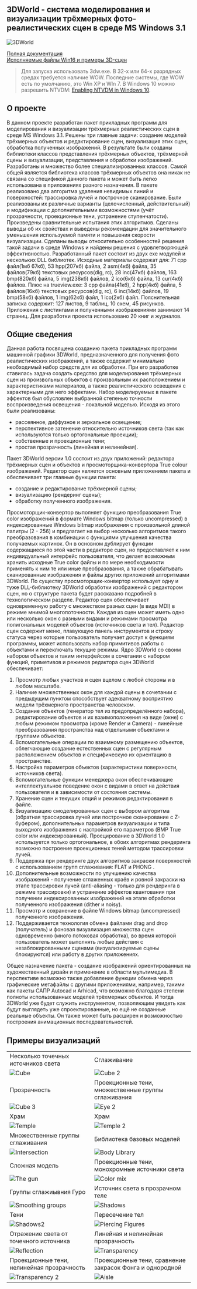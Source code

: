 ## 3DWorld - система моделирования и визуализации трёхмерных фото-реалистических сцен в среде MS Windows 3.1

![3DWorld](./demo-img/3dw_scr.PNG "3DWorld")

[Полная документация](./Doc/MP1.DOC)<br/>
[Исполняемые файлы Win16 и примеры 3D-сцен](https://github.com/alexf2/3DWorld/releases/download/Release1/3DW_exe.zip)
>Для запуска использовать 3dw.exe. В 32-х или 64-х разрядных средах требуется наличие WOW. Последние системы, где WOW есть по умолчанию, это Win XP и WIn 7. В Windows 10 можно разрешить NTVDM: [Enabling NTVDM in Windows 10](https://www.groovypost.com/howto/enable-16-bit-application-support-windows-10/).

## О проекте
В данном проекте разработан пакет прикладных программ для моделирования и визуализации трёхмерных реалистических сцен в среде MS Windows 3.1. Решены три главные задачи: создание моделей трёхмерных объектов и редактирование сцен, визуализация этих сцен, обработка полученных изображений. В результате были созданы библиотеки классов представления трёхмерных объектов, трёхмерной сцены и визуализации, представления и обработки изображений. Разработаны и множество более специализированных классов. Самой общей является библиотека классов трёхмерных объектов она никак не связана со спецификой данного пакета и может быть легко использована в приложениях разного назначения. В пакете реализовано два алгоритма удаления невидимых линий и поверхностей: трассировка лучей и построчное сканирование. Были реализованы их различные варианты (целочисленный, действительный) и модификации с дополнительными возможностями (учёт прозрачности, проекционные тени, устранение ступенчатости). Произведены сравнительные испытания этих алгоритмов. Сделаны выводы об их свойствах и выведены рекомендации для значительного уменьшения используемой памяти и повышения скорости визуализации. Сделаны выводы относительно особенностей решения такой задачи в среде Windows и найдены решения с удовлетворяющей эффективностью. Разработанный пакет состоит из двух exe модулей и нескольких DLL библиотек. Исходные материалы содержат для: 71 cpp файл(1мб 67кб), 53 hpp(207кб) файла, 2 asm(4кб) файла, 35 файлов(79кб) текстовых ресурсов(dlg, rc), 28 inc(47кб) файлов, 163 bmp(820кб) файла, 5 img(238кб) файлов, 2 ico(6кб) файла, 13 cur(4кб) файлов. Плюс на trueview.exe: 3 cpp файла(41кб), 2 hpp(4кб) файла, 5 файлов(16кб) текстовых ресурсов(dlg, rc), 6 inc(14кб) файлов, 19 bmp(58кб) файлов, 1 img(62кб) файл, 1 ico(2кб) файл. Пояснительная записка содержит: 127 листов, 9 таблиц, 10 схем, 45 рисунков. Приложения с листингами и полученными изображениями занимают 14 страниц. Для разработки проекта использовано 20 книг и журналов.

## Общие сведения
Данная работа посвящена созданию пакета прикладных программ машинной графики 3DWorld, предназначенного для получения фото реалистических изображений, а также содержит минимально необходимый набор средств для их обработки. При его разработке ставилась задача создать средство для моделирования трёхмерных сцен из произвольных объектов с произвольным их расположением и характеристиками материалов, а также реалистического освещения с характерными для него эффектами. Набор моделируемых в пакете эффектов был обусловлен выбранной степенью точности воспроизведения освещения - локальной моделью. Исходя из этого были реализованы:

* рассеянное, диффузное и зеркальное освещение;
* перспективное затенение относительно источников света (так как используются только ортогональные проекции);
* собственные и проекционные тени;
* простая прозрачность (линейная и нелинейная).

Пакет 3DWorld версии 1.0  состоит из двух приложений: редактора трёхмерных сцен и объектов и просмоторщика-конвертора True colour изображений. Редактор сцен является основным приложением пакета и обеспечивает три главные функции пакета:

* создание и редактирование трёхмерной сцены;
* визуализацию (рендеринг сцены);
* обработку полученного изображения.

Просмоторщик-конвертор выполняет функцию преобразования True color изображений в формате Windows bitmap (только uncompressed) в индексированные Windows bitmap изображения с произвольной длиной палитры (2 - 256) и предлагает на выбор несколько алгоритмов такого преобразования в комбинации с функциями улучшения качества получаемых картинок. Он в основном дублирует функции содержащиеся по этой части в редакторе сцен, но предоставляет к ним индивидуальный интерфейс пользователя, что делает возможным хранить исходные True color  файлы и по мере необходимости применять к ним те или иные преобразования, а также обрабатывать сканированные изображения и файлы других приложений алгоритмами 3DWorld.  По существу просмоторщик-конвертор использует одну и туже DLL-библиотеку 3DWorld обработки изображений с редактором сцен, но о структуре пакета будет рассказано подробней в технологическом разделе.
Редактор сцен обеспечивает одновременную работу с множеством разных сцен (в виде MDI) в режиме мнимой многопоточности. Каждая из сцен может иметь одно или несколько окон с разными видами и режимами просмотра полигональных моделей объектов (источников света и тел). Редактор сцен содержит меню, плавующую панель инструментов и строку статуса через которые пользователь получает доступ к функциям программы, может использовать набор примитивов работы с объектами и переключать текущие режимы. Ядро 3DWorld со своим набором объектов и таким интерфейсом в сочетании с набором функций, приметивов и режимов редактора сцен 3DWorld обеспечивает:
1. Просмотр любых участков и сцен вцелом с любой стороны и в любом масштабе.
1. Наличие множественных окон для каждой сцены в сочетании с предыдущим пунктом способствует адекватному восприятию модели трёхмерного пространства человеком.
1. Создание объектов (генератор тел из предопределённого набора), редактирование объектов и их взаимоположения на виде (окне) с любым режимом просмотра (кроме Render и Camera) - линейные преобразования пространства над отдельными объектами и группами объектов.
1. Вспомогательные операции по взаимному размещению объектов, облегчающие создание естественных сцен с регулярным расположением объектов и специфическую их ориентацию в пространстве.
1. Настройка параметров объектов (характеристики поверхности, источников света).
1. Вспомогательные функции менеджера окон обеспечивающие интеллектуальное поведение окон с видами в ответ на действия пользователя и в зависимости от состояния системы.
1. Хранение сцен и текущих опций и режимов редактирования в файле.
1. Визуализацию смоделированных сцен с выбором алгоритма (обратная трассировка лучей или построчное сканирование с Z-буфером), дополнительных параметров визуализации и типа выходного изображения с настройкой его параметров (BMP True color или индексированный). Проецирование в 3DWorld 1.0 используется только ортогональное, в обоих алгоритмах рендеринга возможно построение проекционных теней методом трассировки лучей.
1. Поддержка при рендеринге двух алгоритмов закраски поверхностей с использованием групп сглаживания: FLAT  и PHONG .
1. Дополнительные возможности по улучшению качества изображений - получение сглаженных краёв и ровной закраски на этапе трассировки лучей (anti-aliasing - только для рендеринга в режиме трассировки) и устранение эффектов квантования при получении индексированных изображений на этапе обработки полученного изображения (dither и noisy).
1. Просмотр и сохранение в файле Windows bitmap  (uncompressed) полученного изображения.
1. Поддерживается технология обмена файлами drag and drop (получатель) и фоновая визуализация множества сцен одновременно (много потоковая обработка), во время которой пользователь может выполнять любые действия с незаблокированными сценами (визуализируемые сцены блокируются) или работу в других приложениях.

Общее назначение пакета - создание изображений ориентированных на художественный дизайн и применение в области мультимедиа. В перспективе возможно также добавление функции обмена через графические метафайлы с другими приложениями, например, такими как пакеты САПР Autocad и Arhicad, что возможно благодаря степени полноты использованных моделей трёхмерных объектов. И тогда 3DWorld уже будет служить инструментом, позволяющим увидеть как будут выглядеть уже спроектированные, но ещё не созданные реальные объекты. Он также может быть расширен и возможностью построения анимационных последовательностей.

## Примеры визуализаций
<table>
    <tr>
        <td>Несколько точечных источников света</td>
        <td>Сглаживание</td>
    </tr>
    <tr>
        <td><img src="./demo-img/CUB.png" title="Cube"/></td>
        <td><img src="./demo-img/CUB2.png" title="Cube 2"/></td>
    </tr>
    <tr>
        <td>Прозрачность</td>
        <td>Проекционные тени, множественные группы сглаживания</td>
    </tr>
    <tr>
        <td><img src="./demo-img/CUB3.png" title="Cube 3"/></td>
        <td><img src="./demo-img/EYE2.png" title="Eye 2"/></td>
    </tr>
    <tr>
        <td>Храм</td>
        <td>Храм</td>
    </tr>
    <tr>
        <td><img src="./demo-img/H.png" title="Temple"/></td>
        <td><img src="./demo-img/H2.png" title="Temple 2"/></td>
    </tr>
    <tr>
        <td>Множественные группы сглаживания</td>
        <td>Библиотека базовых моделей</td>
    </tr>
    <tr>
        <td><img src="./demo-img/INT.png" title="Intersection"/></td>
        <td><img src="./demo-img/LIB.png" title="Body Library"/></td>
    </tr>
    <tr>
        <td>Сложная модель</td>
        <td>Проекционные тени, монохромные источники света</td>
    </tr>
    <tr>
        <td><img src="./demo-img/PUSH_.png" title="The gun"/></td>
        <td><img src="./demo-img/RGB_.png" title="Color mix"/></td>
    </tr>
    <tr>
        <td>Группы сглажиывния Гуро</td>
        <td>Источник света в прозрачном теле</td>
    </tr>
    <tr>
        <td><img src="./demo-img/S2.png" title="Smoothing groups"/></td>
        <td><img src="./demo-img/SHADOW0.png" title="Shadows"/></td>
    </tr>
    <tr>
        <td>Тени</td>
        <td>Пересечение тел</td>
    </tr>
    <tr>
        <td><img src="./demo-img/SHADOW3.png" title="Shadows2"/></td>
        <td><img src="./demo-img/SHAR.png" title="Piercing Figures"/></td>
    </tr>
    <tr>
        <td>Отражение света от точечного источника</td>
        <td>Линейная и нелинейная прозрачность</td>
    </tr>
    <tr>
        <td><img src="./demo-img/T.png" title="Reflection"/></td>
        <td><img src="./demo-img/TRANSP.png" title="Transparency"/></td>
    </tr>
    <tr>
        <td>Проекционные тени, нелинейная прозрачность</td>
        <td>Проекционные тени, сравнение закрасок Фонга и однородной</td>
    </tr>
    <tr>
        <td><img src="./demo-img/TRANSP2.png" title="Transparency 2"/></td>
        <td><img src="./demo-img/TT2.png" title="Aisle"/></td>
    </tr>
</table>
